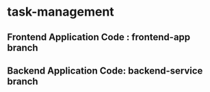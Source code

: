 # task-management

## Frontend Application Code : frontend-app branch

## Backend Application Code: backend-service branch
